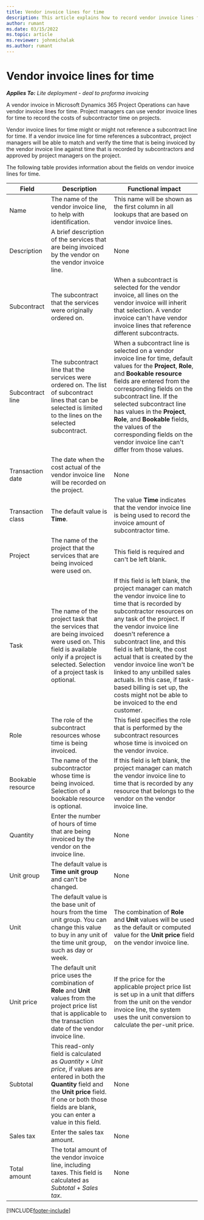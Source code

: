```yaml
---
title: Vendor invoice lines for time
description: This article explains how to record vendor invoice lines for time costs that subcontractors put in.
author: rumant
ms.date: 03/15/2022
ms.topic: article
ms.reviewer: johnmichalak
ms.author: rumant
---
```


# Vendor invoice lines for time

_**Applies To:** Lite deployment - deal to proforma invoicing_

A vendor invoice in Microsoft Dynamics 365 Project Operations can have vendor invoice lines for time. Project managers can use vendor invoice lines for time to record the costs of subcontractor time on projects.

Vendor invoice lines for time might or might not reference a subcontract line for time. If a vendor invoice line for time references a subcontract, project managers will be able to match and verify the time that is being invoiced by the vendor invoice line against time that is recorded by subcontractors and approved by project managers on the project.

The following table provides information about the fields on vendor invoice lines for time.

| Field | Description | Functional impact |
| --- | --- | --- |
| Name | The name of the vendor invoice line, to help with identification. | This name will be shown as the first column in all lookups that are based on vendor invoice lines. |
| Description | A brief description of the services that are being invoiced by the vendor on the vendor invoice line. | None |
| Subcontract | The subcontract that the services were originally ordered on. | When a subcontract is selected for the vendor invoice, all lines on the vendor invoice will inherit that selection. A vendor invoice can't have vendor invoice lines that reference different subcontracts. |
| Subcontract line | The subcontract line that the services were ordered on. The list of subcontract lines that can be selected is limited to the lines on the selected subcontract. | When a subcontract line is selected on a vendor invoice line for time, default values for the **Project**, **Role**, and **Bookable resource** fields are entered from the corresponding fields on the subcontract line. If the selected subcontract line has values in the **Project**, **Role**, and **Bookable** fields, the values of the corresponding fields on the vendor invoice line can't differ from those values. |
| Transaction date | The date when the cost actual of the vendor invoice line will be recorded on the project. | None |
| Transaction class | The default value is **Time**. | The value **Time** indicates that the vendor invoice line is being used to record the invoice amount of subcontractor time. |
| Project | The name of the project that the services that are being invoiced were used on. | This field is required and can't be left blank. |
| Task | The name of the project task that the services that are being invoiced were used on. This field is available only if a project is selected. Selection of a project task is optional. | If this field is left blank, the project manager can match the vendor invoice line to time that is recorded by subcontractor resources on any task of the project. If the vendor invoice line doesn't reference a subcontract line, and this field is left blank, the cost actual that is created by the vendor invoice line won't be linked to any unbilled sales actuals. In this case, if task-based billing is set up, the costs might not be able to be invoiced to the end customer. |
| Role | The role of the subcontract resources whose time is being invoiced. | This field specifies the role that is performed by the subcontract resources whose time is invoiced on the vendor invoice. |
| Bookable resource | The name of the subcontractor whose time is being invoiced. Selection of a bookable resource is optional. | If this field is left blank, the project manager can match the vendor invoice line to time that is recorded by any resource that belongs to the vendor on the vendor invoice line. |
| Quantity | Enter the number of hours of time that are being invoiced by the vendor on the invoice line. |None |
| Unit group | The default value is **Time unit group** and can't be changed. | None |
| Unit | The default value is the base unit of hours from the time unit group. You can change this value to buy in any unit of the time unit group, such as day or week. | The combination of **Role** and **Unit** values will be used as the default or computed value for the **Unit price** field on the vendor invoice line. |
| Unit price | The default unit price uses the combination of **Role** and **Unit** values from the project price list that is applicable to the transaction date of the vendor invoice line. | If the price for the applicable project price list is set up in a unit that differs from the unit on the vendor invoice line, the system uses the unit conversion to calculate the per-unit price. |
| Subtotal | This read-only field is calculated as *Quantity* &times; *Unit price*, if values are entered in both the **Quantity** field and the **Unit price** field. If one or both those fields are blank, you can enter a value in this field. | None |
| Sales tax | Enter the sales tax amount. | None |
| Total amount | The total amount of the vendor invoice line, including taxes. This field is calculated as *Subtotal* + *Sales tax*. | None |

[!INCLUDE[footer-include](../../includes/footer-banner.md)]
